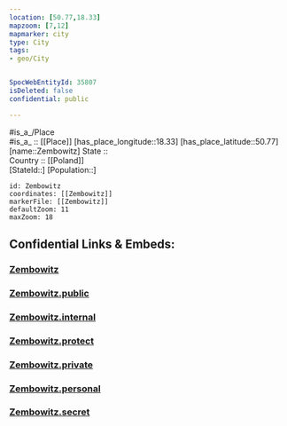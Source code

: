 ```yaml
---
location: [50.77,18.33] 
mapzoom: [7,12] 
mapmarker: city 
type: City
tags:
- geo/City


SpocWebEntityId: 35807
isDeleted: false
confidential: public

---
```

#is_a_/Place  
#is_a_ :: [[Place]] 
[has_place_longitude::18.33] 
[has_place_latitude::50.77] 
[name::Zembowitz] 
State ::  
Country :: [[Poland]]  
[StateId::] 
[Population::] 



```leaflet
id: Zembowitz
coordinates: [[Zembowitz]] 
markerFile: [[Zembowitz]] 
defaultZoom: 11 
maxZoom: 18
```


## Confidential Links & Embeds: 

### [Zembowitz](/_Standards/Earth/Continent/Europe/Europe~East/Poland/Provinces~Poland/Opole/City/Zembowitz.md) 

### [Zembowitz.public](/_public/Earth/Continent/Europe/Europe~East/Poland/Provinces~Poland/Opole/City/Zembowitz.public.md) 

### [Zembowitz.internal](/_internal/Earth/Continent/Europe/Europe~East/Poland/Provinces~Poland/Opole/City/Zembowitz.internal.md) 

### [Zembowitz.protect](/_protect/Earth/Continent/Europe/Europe~East/Poland/Provinces~Poland/Opole/City/Zembowitz.protect.md) 

### [Zembowitz.private](/_private/Earth/Continent/Europe/Europe~East/Poland/Provinces~Poland/Opole/City/Zembowitz.private.md) 

### [Zembowitz.personal](/_personal/Earth/Continent/Europe/Europe~East/Poland/Provinces~Poland/Opole/City/Zembowitz.personal.md) 

### [Zembowitz.secret](/_secret/Earth/Continent/Europe/Europe~East/Poland/Provinces~Poland/Opole/City/Zembowitz.secret.md)

